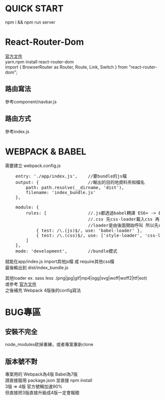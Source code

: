 # QUICK START
npm i && npm run server

# React-Router-Dom
[官方文件](https://reacttraining.com/react-router/web/guides/quick-start)  
yarn.npm install react-router-dom  
import { BrowserRouter as Router, Route, Link, Switch } from "react-router-dom";  

## 路由寫法  
參考component/navbar.js  

## 路由方式  
參考index.js  

# WEBPACK & BABEL
需要建立 webpack.config.js
<pre>
    entry: './app/index.js',    //要bundle的js檔  
    output: {                   //輸出的目的地資料夾和檔名
        path: path.resolve(__dirname, 'dist'),
        filename: 'index_bundle.js'
    },

    module: {
        rules: [                //.js都透過babel轉譯 ES6+ -> ES5 
                                //.css 先css-loader載入css 再style-loader解析css語法
                                //loader是由後面開始呼叫 所以先css-loader -> style-loader
            { test: /\.(js)$/, use: 'babel-loader' },
            { test: /\.(css)$/, use: ['style-loader', 'css-loader'] }
        ]
    },
    mode: 'development',        //bundle模式
</pre>  

就能在app/index.js import其他js檔 或 require其他css檔  
最後輸出到 dist/index_bundle.js  

其他loader ex. sass less \.(png|jpg|gif|mp4|ogg|svg|woff|woff2|ttf|eot)  
或參考 [官方文件](https://webpack.js.org/concepts)  
之後補充 Webpack 4版後的config寫法  

# BUG專區

## 安裝不完全
node_modules砍掉重練，或者專案重新clone  

## 版本號不對
專案用的 Webpack為4版 Babel為7版  
請直接服用 package.json 並直接 npm install  
3版 => 4版 官方號稱加速90%  
但直接把3版直接升級成4版一定會報錯  

